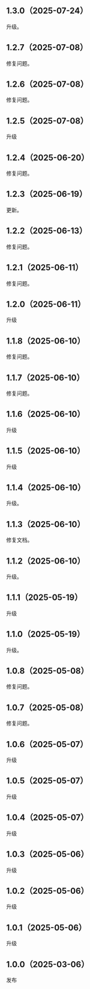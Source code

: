## 1.3.0（2025-07-24）
升级。
## 1.2.7（2025-07-08）
修复问题。
## 1.2.6（2025-07-08）
修复问题。
## 1.2.5（2025-07-08）
升级
## 1.2.4（2025-06-20）
修复问题。
## 1.2.3（2025-06-19）
更新。

## 1.2.2（2025-06-13）
修复问题。
## 1.2.1（2025-06-11）
修复问题。
## 1.2.0（2025-06-11）
升级
## 1.1.8（2025-06-10）
修复问题。
## 1.1.7（2025-06-10）
修复问题。
## 1.1.6（2025-06-10）
升级
## 1.1.5（2025-06-10）
升级
## 1.1.4（2025-06-10）
升级。
## 1.1.3（2025-06-10）
修复文档。
## 1.1.2（2025-06-10）
升级。
## 1.1.1（2025-05-19）
升级
## 1.1.0（2025-05-19）
升级。
## 1.0.8（2025-05-08）
修复问题。
## 1.0.7（2025-05-08）
修复问题。
## 1.0.6（2025-05-07）
升级
## 1.0.5（2025-05-07）
升级
## 1.0.4（2025-05-07）
升级
## 1.0.3（2025-05-06）
升级
## 1.0.2（2025-05-06）
升级
## 1.0.1（2025-05-06）
升级
## 1.0.0（2025-03-06）
发布
